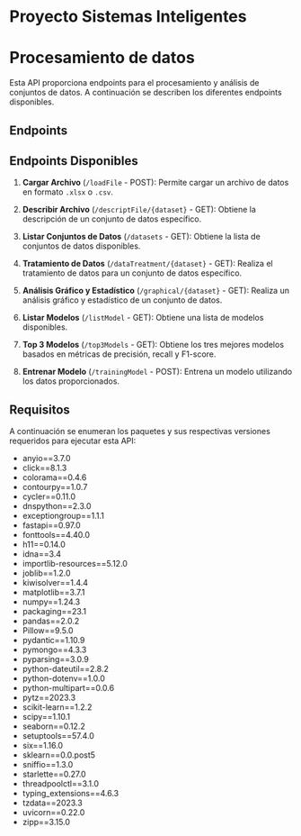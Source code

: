 # Proyecto Sistemas Inteligentes
# Procesamiento de datos

Esta API proporciona endpoints para el procesamiento y análisis de conjuntos de datos. A continuación se describen los diferentes endpoints disponibles.

## Endpoints

## Endpoints Disponibles

1. **Cargar Archivo** (`/loadFile` - POST): Permite cargar un archivo de datos en formato `.xlsx` o `.csv`.

2. **Describir Archivo** (`/descriptFile/{dataset}` - GET): Obtiene la descripción de un conjunto de datos específico.

3. **Listar Conjuntos de Datos** (`/datasets` - GET): Obtiene la lista de conjuntos de datos disponibles.

4. **Tratamiento de Datos** (`/dataTreatment/{dataset}` - GET): Realiza el tratamiento de datos para un conjunto de datos específico.

5. **Análisis Gráfico y Estadístico** (`/graphical/{dataset}` - GET): Realiza un análisis gráfico y estadístico de un conjunto de datos.

6. **Listar Modelos** (`/listModel` - GET): Obtiene una lista de modelos disponibles.

7. **Top 3 Modelos** (`/top3Models` - GET): Obtiene los tres mejores modelos basados en métricas de precisión, recall y F1-score.

8. **Entrenar Modelo** (`/trainingModel` - POST): Entrena un modelo utilizando los datos proporcionados.


## Requisitos

A continuación se enumeran los paquetes y sus respectivas versiones requeridos para ejecutar esta API:

- anyio==3.7.0
- click==8.1.3
- colorama==0.4.6
- contourpy==1.0.7
- cycler==0.11.0
- dnspython==2.3.0
- exceptiongroup==1.1.1
- fastapi==0.97.0
- fonttools==4.40.0
- h11==0.14.0
- idna==3.4
- importlib-resources==5.12.0
- joblib==1.2.0
- kiwisolver==1.4.4
- matplotlib==3.7.1
- numpy==1.24.3
- packaging==23.1
- pandas==2.0.2
- Pillow==9.5.0
- pydantic==1.10.9
- pymongo==4.3.3
- pyparsing==3.0.9
- python-dateutil==2.8.2
- python-dotenv==1.0.0
- python-multipart==0.0.6
- pytz==2023.3
- scikit-learn==1.2.2
- scipy==1.10.1
- seaborn==0.12.2
- setuptools==57.4.0
- six==1.16.0
- sklearn==0.0.post5
- sniffio==1.3.0
- starlette==0.27.0
- threadpoolctl==3.1.0
- typing_extensions==4.6.3
- tzdata==2023.3
- uvicorn==0.22.0
- zipp==3.15.0